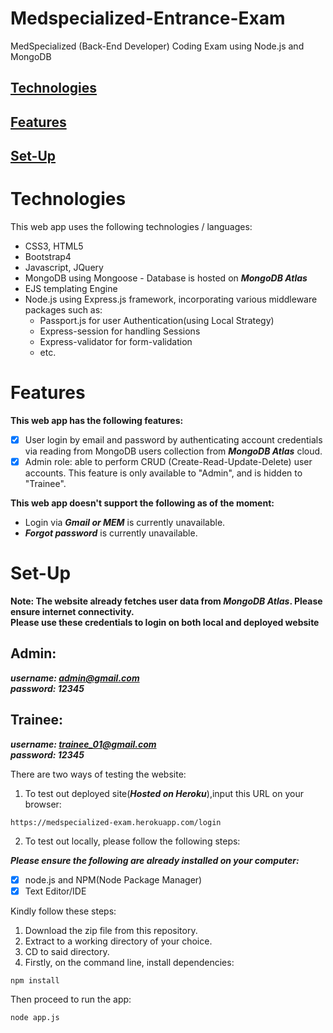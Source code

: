 # Medspecialized-Entrance-Exam
MedSpecialized (Back-End Developer) Coding Exam using Node.js and MongoDB

## [Technologies](#Technologies) <br>
## [Features](#Features) <br>
## [Set-Up](#Set-Up) <br>


# Technologies
This web app uses the following technologies / languages:
* CSS3, HTML5
* Bootstrap4
* Javascript, JQuery
* MongoDB using Mongoose - Database is hosted on ***MongoDB Atlas***
* EJS templating Engine
* Node.js using Express.js framework, incorporating various middleware packages such as:
  - Passport.js for user Authentication(using Local Strategy)
  - Express-session for handling Sessions
  - Express-validator for form-validation
  - etc.
  
# Features

**This web app has the following features:**
- [x] User login by email and password by authenticating account credentials via reading from MongoDB users collection from ***MongoDB Atlas*** cloud.
- [x] Admin role: able to perform CRUD (Create-Read-Update-Delete) user accounts. This feature is only available to "Admin", and is hidden to "Trainee".

**This web app doesn't support the following as of the moment:**
- Login via ***Gmail or MEM*** is currently unavailable.
- ***Forgot password*** is currently unavailable.


# Set-Up
**Note: The website already fetches user data from ***MongoDB Atlas***. Please ensure internet connectivity.** <br>
**Please use these credentials to login on both local and deployed website** <br>
## Admin:
***username: admin@gmail.com*** <br>
***password: 12345***

## Trainee:
***username: trainee_01@gmail.com*** <br>
***password: 12345***

There are two ways of testing the website:
1. To test out deployed site(***Hosted on Heroku***),input this URL on your browser:
```
https://medspecialized-exam.herokuapp.com/login
```

2. To test out locally, please follow the following steps:

***Please ensure the following are already installed on your computer:***
- [x] node.js and NPM(Node Package Manager)
- [x] Text Editor/IDE

Kindly follow these steps:
1. Download the zip file from this repository.
2. Extract to a working directory of your choice.
3. CD to said directory.
4. Firstly, on the command line, install dependencies:
``` node
npm install
```
Then proceed to run the app:
```node
node app.js
```
